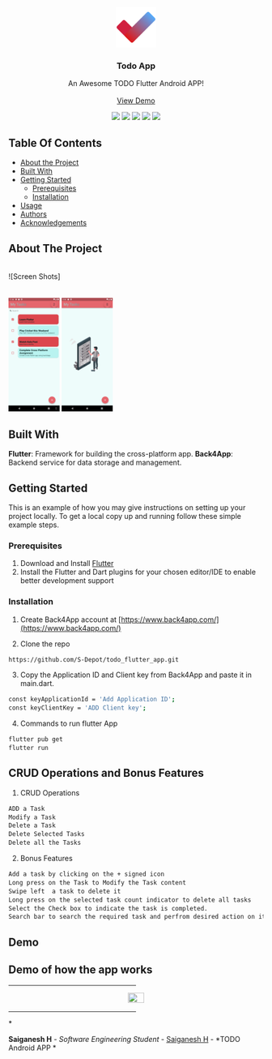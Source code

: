 <br/>
<p align="center">
  <a href="https://github.com/S-Depot/todo_flutter_app">
    <img src="https://github.com/S-Depot/todo_flutter_app/blob/main/images/icon.png" alt="Logo" width="80" height="80">
  </a>

  <h3 align="center">Todo App</h3>

  <p align="center">
    An Awesome TODO Flutter Android APP! 
    <br/>
    <br/>
    <a href="https://github.com/S-Depot/todo_flutter_app">View Demo</a>
  </p>
</p>
<div align="center">
  <img src="https://img.shields.io/github/downloads/S-Depot/todo_flutter_app/total">
  <img src="https://img.shields.io/github/contributors/S-Depot/todo_flutter_app?color=dark-green">
  <img src="https://img.shields.io/github/forks/S-Depot/todo_flutter_app?style=social">
  <img src="https://img.shields.io/github/stars/S-Depot/todo_flutter_app?style=social">
  <img src="https://img.shields.io/github/issues/S-Depot/todo_flutter_app">
</div>



## Table Of Contents

* [About the Project](#about-the-project)
* [Built With](#built-with)
* [Getting Started](#getting-started)
  * [Prerequisites](#prerequisites)
  * [Installation](#installation)
* [Usage](#usage)
* [Authors](#authors)
* [Acknowledgements](#acknowledgements)

## About The Project


<br>![Screen Shots]<br>
<br></br>
<img src=https://github.com/S-Depot/todo_flutter_app/blob/main/images/git/AppWithTasks.png width="20%" height="20%">
<img src=https://github.com/S-Depot/todo_flutter_app/blob/main/images/git/AppWithoutTask.png width="20%" height="20%">

  
## Built With

<b>Flutter</b>: Framework for building the cross-platform app.
<b>Back4App</b>: Backend service for data storage and management.

## Getting Started

This is an example of how you may give instructions on setting up your project locally.
To get a local copy up and running follow these simple example steps.

### Prerequisites

1. Download and Install [Flutter](https://docs.flutter.dev/get-started/install) 
2. Install the Flutter and Dart plugins for your chosen editor/IDE to enable better development support 


### Installation

1. Create Back4App account at [https://www.back4app.com/](https://www.back4app.com/)

2. Clone the repo

```sh
https://github.com/S-Depot/todo_flutter_app.git
```

3. Copy the Application ID and Client key from Back4App and paste it in main.dart.
```sh
const keyApplicationId = 'Add Application ID';
const keyClientKey = 'ADD Client key';
```
4. Commands to run flutter App

```sh
flutter pub get
flutter run
```

## CRUD Operations and Bonus Features
1. CRUD Operations

```sh
ADD a Task
Modify a Task
Delete a Task
Delete Selected Tasks
Delete all the Tasks
```

2. Bonus Features

```sh
Add a task by clicking on the + signed icon
Long press on the Task to Modify the Task content
Swipe left  a task to delete it
Long press on the selected task count indicator to delete all tasks
Select the Check box to indicate the task is completed.
Search bar to search the required task and perfrom desired action on it
```
## Demo
<h2>Demo of how the app works</h2>
<hr style="width:50%;text-align:left;margin-left:0">
<div align="center">
    <img src="https://github.com/S-Depot/todo_flutter_app/blob/custom/images/git/AllTasks.gif" width="25%" height="25%">
</div>
<hr style="width:50%;text-align:left;margin-left:0">
* 

**Saiganesh H** - *Software Engineering Student* - [Saiganesh H](https://github.com/S-Depot/) - *TODO Android APP
*

